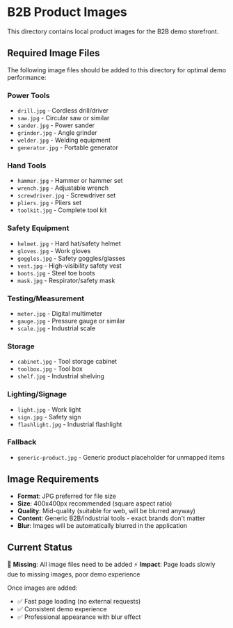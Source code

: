 # B2B Product Images

This directory contains local product images for the B2B demo storefront.

## Required Image Files

The following image files should be added to this directory for optimal demo performance:

### Power Tools
- `drill.jpg` - Cordless drill/driver
- `saw.jpg` - Circular saw or similar
- `sander.jpg` - Power sander
- `grinder.jpg` - Angle grinder
- `welder.jpg` - Welding equipment
- `generator.jpg` - Portable generator

### Hand Tools
- `hammer.jpg` - Hammer or hammer set
- `wrench.jpg` - Adjustable wrench
- `screwdriver.jpg` - Screwdriver set
- `pliers.jpg` - Pliers set
- `toolkit.jpg` - Complete tool kit

### Safety Equipment
- `helmet.jpg` - Hard hat/safety helmet
- `gloves.jpg` - Work gloves
- `goggles.jpg` - Safety goggles/glasses
- `vest.jpg` - High-visibility safety vest
- `boots.jpg` - Steel toe boots
- `mask.jpg` - Respirator/safety mask

### Testing/Measurement
- `meter.jpg` - Digital multimeter
- `gauge.jpg` - Pressure gauge or similar
- `scale.jpg` - Industrial scale

### Storage
- `cabinet.jpg` - Tool storage cabinet
- `toolbox.jpg` - Tool box
- `shelf.jpg` - Industrial shelving

### Lighting/Signage
- `light.jpg` - Work light
- `sign.jpg` - Safety sign
- `flashlight.jpg` - Industrial flashlight

### Fallback
- `generic-product.jpg` - Generic product placeholder for unmapped items

## Image Requirements

- **Format**: JPG preferred for file size
- **Size**: 400x400px recommended (square aspect ratio)
- **Quality**: Mid-quality (suitable for web, will be blurred anyway)
- **Content**: Generic B2B/industrial tools - exact brands don't matter
- **Blur**: Images will be automatically blurred in the application

## Current Status

🔴 **Missing**: All image files need to be added
⚡ **Impact**: Page loads slowly due to missing images, poor demo experience

Once images are added:
- ✅ Fast page loading (no external requests)
- ✅ Consistent demo experience
- ✅ Professional appearance with blur effect